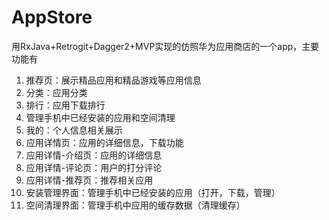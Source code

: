 # AppStore
用RxJava+Retrogit+Dagger2+MVP实现的仿照华为应用商店的一个app，主要功能有
1. 推荐页：展示精品应用和精品游戏等应用信息
2. 分类：应用分类
3. 排行：应用下载排行
4. 管理手机中已经安装的应用和空间清理
5. 我的：个人信息相关展示
6. 应用详情页：应用的详细信息，下载功能
7. 应用详情-介绍页：应用的详细信息
8. 应用详情-评论页：用户的打分评论
9. 应用详情-推荐页：推荐相关应用
10. 安装管理界面：管理手机中已经安装的应用（打开，下载，管理）
11. 空间清理界面：管理手机中应用的缓存数据（清理缓存）

